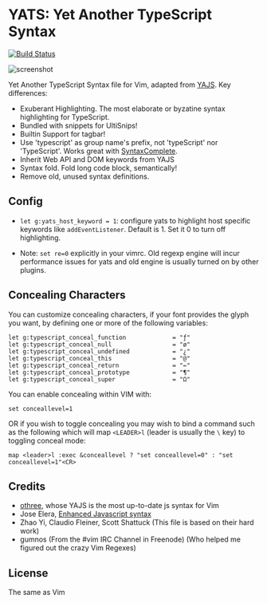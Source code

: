 YATS: Yet Another TypeScript Syntax
===================================

[![Build Status](https://travis-ci.org/HerringtonDarkholme/yats.vim.svg?branch=master)](https://travis-ci.org/HerringtonDarkholme/yats.vim)

![screenshot](https://raw.githubusercontent.com/HerringtonDarkholme/yats.vim/master/screenshot.png)

Yet Another TypeScript Syntax file for Vim, adapted from [YAJS](https://github.com/othree/yajs.vim).
Key differences:

* Exuberant Highlighting. The most elaborate or byzatine syntax highlighting for TypeScript.
* Bundled with snippets for UltiSnips!
* Builtin Support for tagbar!
* Use 'typescript' as group name's prefix, not 'typeScript' nor 'TypeScript'. Works great with [SyntaxComplete](https://github.com/vim-scripts/SyntaxComplete).
* Inherit Web API and DOM keywords from YAJS
* Syntax fold. Fold long code block, semantically!
* Remove old, unused syntax definitions.

Config
----
* `let g:yats_host_keyword = 1`: configure yats to highlight host specific keywords like `addEventListener`. Default is 1. Set it 0 to turn off highlighting.

* Note: `set re=0` explicitly in your vimrc. Old regexp engine will incur performance issues for yats and old engine is usually turned on by other plugins.

Concealing Characters
----

You can customize concealing characters, if your font provides the glyph you want, by defining one or more of the following variables:

```vim
let g:typescript_conceal_function             = "ƒ"
let g:typescript_conceal_null                 = "ø"
let g:typescript_conceal_undefined            = "¿"
let g:typescript_conceal_this                 = "@"
let g:typescript_conceal_return               = "⇚"
let g:typescript_conceal_prototype            = "¶"
let g:typescript_conceal_super                = "Ω"
```

You can enable concealing within VIM with:

```vim
set conceallevel=1
```

OR if you wish to toggle concealing you may wish to bind a command such as the following which will map `<LEADER>l` (leader is usually the `\` key) to toggling conceal mode:

```vim
map <leader>l :exec &conceallevel ? "set conceallevel=0" : "set conceallevel=1"<CR>
```



Credits
-------

- [othree](https://github.com/othree), whose YAJS is the most up-to-date js syntax for Vim
- Jose Elera, [Enhanced Javascript syntax](http://www.vim.org/scripts/script.php?script_id=3425)
- Zhao Yi, Claudio Fleiner, Scott Shattuck (This file is based on their hard work)
- gumnos (From the #vim IRC Channel in Freenode) (Who helped me figured out the crazy Vim Regexes)

License
-------

The same as Vim

